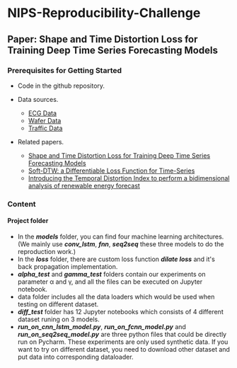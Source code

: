 
# NIPS-Reproducibility-Challenge

## Paper: Shape and Time Distortion Loss for Training Deep Time Series Forecasting Models

### Prerequisites for Getting Started

* Code in the github repository.
* Data sources.
  * [ECG Data](http://www.timeseriesclassification.com/description.php?Dataset=ECG5000)
  * [Wafer Data](http://www.timeseriesclassification.com/description.php?Dataset=Wafer)
  * [Traffic Data](https://github.com/laiguokun/multivariate-time-series-data)
  
* Related papers.
  * [Shape and Time Distortion Loss for Training Deep Time Series Forecasting Models]()
  * [Soft-DTW: a Differentiable Loss Function for Time-Series](https://arxiv.org/pdf/1703.01541.pdf)
  * [Introducing the Temporal Distortion Index to perform a bidimensional analysis of renewable energy forecast](https://www.sciencedirect.com/science/article/pii/S0360544215014619)
  
### Content

#### Project folder

* In the ***models*** folder, you can find four machine learning architectures. (We mainly use ***conv_lstm***, ***fnn***, ***seq2seq*** these three models to do the reproduction work.)
* In the ***loss*** folder, there are custom loss function ***dilate loss*** and it's back propagation implementation.
* ***alpha_test*** and ***gamma_test*** folders contain our experiments on parameter α and γ, and all the files can be executed on Jupyter notebook.
* data folder includes all the data loaders which would be used when testing on different dataset.
* ***diff_test*** folder has 12 Jupyter notebooks which consists of 4 different dataset runing on 3 models.
* ***run_on_cnn_lstm_model.py***, ***run_on_fcnn_model.py*** and ***run_on_seq2seq_model.py*** are three python files that could be directly run on Pycharm. These experiments are only used synthetic data. If you want to try on different dataset, you need to download other dataset and put data into corresponding dataloader.
